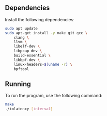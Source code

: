 ## Dependencies
Install the following dependencies:

```bash
sudo apt update
sudo apt-get install -y make git gcc \
    clang \
    llvm \
    libelf-dev \
    libpcap-dev \
    build-essential \
    libbpf-dev \
    linux-headers-$(uname -r) \
    bpftool
``` 
## Running
To run the program, use the following command:

```bash
make 
./iolatency [interval]
```


